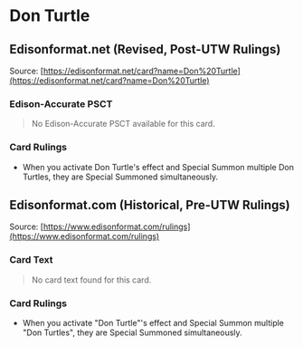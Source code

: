 # Don Turtle

## Edisonformat.net (Revised, Post-UTW Rulings)

Source: [https://edisonformat.net/card?name=Don%20Turtle](https://edisonformat.net/card?name=Don%20Turtle)

### Edison-Accurate PSCT

> No Edison-Accurate PSCT available for this card.

### Card Rulings

*   When you activate Don Turtle's effect and Special Summon multiple Don Turtles, they are Special Summoned simultaneously.


## Edisonformat.com (Historical, Pre-UTW Rulings)

Source: [https://www.edisonformat.com/rulings](https://www.edisonformat.com/rulings)

### Card Text

> No card text found for this card.

### Card Rulings

*   When you activate "Don Turtle"'s effect and Special Summon multiple "Don Turtles", they are Special Summoned simultaneously.


